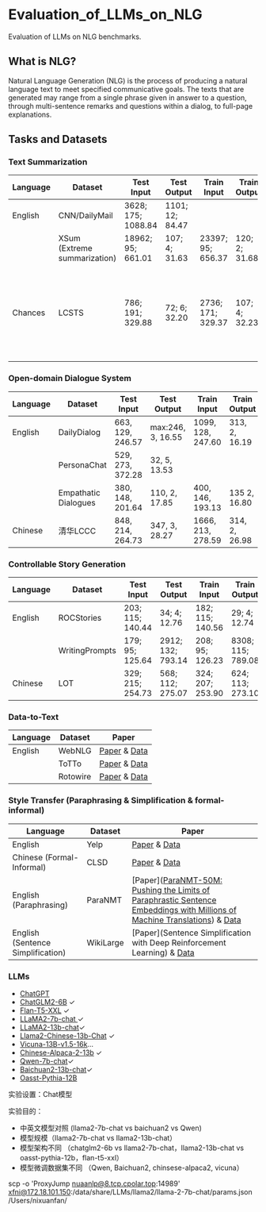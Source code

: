 # Evaluation_of_LLMs_on_NLG
Evaluation of LLMs on NLG benchmarks.

## What is NLG?

Natural Language Generation (NLG) is the process of producing a natural language text to meet specified communicative goals. The texts that are generated may range from a single phrase given in answer to a question, through multi-sentence remarks and questions within a dialog, to full-page explanations.

## Tasks and Datasets

### Text Summarization

| Language | Dataset                      | Test Input         | Test Output     | Train Input       | Train Output  | Data                                                         |
| -------- | ---------------------------- | ------------------ | --------------- | ----------------- | ------------- | ------------------------------------------------------------ |
| English  | CNN/DailyMail                | 3628; 175; 1088.84 | 1101; 12; 84.47 |                   |               | [Paper](https://arxiv.org/pdf/1602.06023v5.pdf) & [Data](https://github.com/abisee/cnn-dailymail) |
|          | XSum (Extreme summarization) | 18962; 95; 661.01  | 107; 4; 31.63   | 23397; 95; 656.37 | 120; 2; 31.68 | [Paper](https://arxiv.org/pdf/1808.08745v1.pdf) & [Data](https://github.com/EdinburghNLP/XSum/tree/master/XSum-Dataset) |
| Chances  | LCSTS                        | 786; 191; 329.88   | 72; 6; 32.20    | 2736; 171; 329.37 | 107; 4; 32.23 | --[原始数据](https://www.jianshu.com/p/8f52352f0748?tdsourcetag=s_pcqq_aiomsg) [处理后数据](https://pan.baidu.com/share/init?surl=80aTaZe-5jopVBBJhBrTWg) 提取码：duba |



### Open-domain Dialogue System

| Language | Dataset              | Test Input       | Test Output       | Train Input       | Train Output  | Data                                                         |
| -------- | -------------------- | ---------------- | ----------------- | ----------------- | ------------- | ------------------------------------------------------------ |
| English  | DailyDialog          | 663, 129, 246.57 | max:246, 3, 16.55 | 1099, 128, 247.60 | 313, 2, 16.19 | [Paper](https://arxiv.org/pdf/1710.03957v1.pdf) & [Data](http://yanran.li/dailydialog) |
|          | PersonaChat          | 529, 273, 372.28 | 32, 5, 13.53      |                   |               | [Paper](https://arxiv.org/abs/1801.07243) & [Data](https://www.kaggle.com/datasets/atharvjairath/personachat) |
|          | Empathatic Dialogues | 380, 148, 201.64 | 110, 2, 17.85     | 400, 146, 193.13  | 135 2, 16.80  | [Paper](https://arxiv.org/abs/1811.00207) & [Data](https://www.kaggle.com/datasets/atharvjairath/empathetic-dialogues-facebook-ai) |
| Chinese  | 清华LCCC             | 848, 214, 264.73 | 347, 3, 28.27     | 1666, 213, 278.59 | 314, 2, 26.98 | [Paper](https://arxiv.org/abs/2008.03946) & [Data](https://github.com/thu-coai/CDial-GPT) |



### Controllable Story Generation

| Language | Dataset        | Test Input       | Test Output       | Train Input      | Train Output      | Paper                                                        |
| -------- | -------------- | ---------------- | ----------------- | ---------------- | ----------------- | ------------------------------------------------------------ |
| English  | ROCStories     | 203; 115; 140.44 | 34; 4; 12.76      | 182; 115; 140.56 | 29; 4; 12.74      | [Paper](https://aclanthology.org/N16-1098.pdf) & [Data](https://cs.rochester.edu/nlp/rocstories/) |
|          | WritingPrompts | 179; 95; 125.64  | 2912; 132; 793.14 | 208; 95; 126.23  | 8308; 115; 789.08 | [Paper](https://arxiv.org/pdf/1805.04833v1.pdf) & [Data](https://www.kaggle.com/ratthachat/writing-prompts) |
| Chinese  | LOT            | 329; 215; 254.73 | 568; 112; 275.07  | 324; 207; 253.90 | 624; 113; 273.10  | [Paper](https://direct.mit.edu/tacl/article/doi/10.1162/tacl_a_00469/110537/LOT-A-Story-Centric-Benchmark-for-Evaluating) & [Data](https://cloud.tsinghua.edu.cn/d/0cf033b0c7c049be855d/) |



### Data-to-Text

| Language | Dataset  | Paper                                                        |
| -------- | -------- | ------------------------------------------------------------ |
| English  | WebNLG   | [Paper](https://aclanthology.org/P17-1017.pdf) & [Data](https://webnlg-challenge.loria.fr/) |
|          | ToTTo    | [Paper](https://arxiv.org/pdf/2004.14373v3.pdf) & [Data](https://github.com/google-research-datasets/totto) |
|          | Rotowire | [Paper](https://arxiv.org/pdf/1707.08052v1.pdf) & [Data](https://github.com/harvardnlp/boxscore-data) |



### Style Transfer (Paraphrasing & Simplification & formal-informal)

| Language                          | Dataset   | Paper                                                        |
| --------------------------------- | --------- | ------------------------------------------------------------ |
| English                           | Yelp      | [Paper](https://arxiv.org/abs/1705.09655) & [Data](https://github.com/shentianxiao/language-style-transfer/tree/master) |
| Chinese (Formal-Informal)         | CLSD      | [Paper](https://arxiv.org/abs/1909.11493) & [Data](https://drive.google.com/file/d/15TxvHgd_SEC-Wy47uI_CgDdiPf_yUw60/view?pli=1) |
| English (Paraphrasing)            | ParaNMT   | [Paper]([ParaNMT-50M: Pushing the Limits of Paraphrastic Sentence Embeddings with Millions of Machine Translations](https://paperswithcode.com/paper/paranmt-50m-pushing-the-limits-of)) & [Data](https://www.cs.cmu.edu/~jwieting/) |
| English (Sentence Simplification) | WikiLarge | [Paper](Sentence Simplification with Deep Reinforcement Learning) & [Data](https://github.com/XingxingZhang/dress) |



### LLMs

- [ChatGPT](https://chat.openai.com/auth/login)
- [ChatGLM2-6B](https://huggingface.co/THUDM/chatglm2-6b)  $\checkmark$ 
- [Flan-T5-XXL](https://huggingface.co/google/flan-t5-xxl) $\checkmark$ 
- [LLaMA2-7b-chat ](https://huggingface.co/meta-llama/Llama-2-7b-chat-hf)$\checkmark$ 
- [LLaMA2-13b-chat](https://huggingface.co/meta-llama/Llama-2-13b-chat-hf)$\checkmark$
- [Llama2-Chinese-13b-Chat](https://huggingface.co/FlagAlpha/Llama2-Chinese-13b-Chat) $\checkmark$
- [Vicuna-13B-v1.5-16k](https://github.com/lm-sys/FastChat)$\dots$
- [Chinese-Alpaca-2-13b](https://github.com/ymcui/Chinese-LLaMA-Alpaca/wiki) $\checkmark$
- [Qwen-7b-chat](https://huggingface.co/Qwen/Qwen-7B-Chat)$\checkmark$ 
- [Baichuan2-13b-chat](https://huggingface.co/baichuan-inc/Baichuan-13B-Chat)$\checkmark$ 
- [Oasst-Pythia-12B ](https://huggingface.co/OpenAssistant) 

实验设置：Chat模型

实验目的：

- 中英文模型对照 (llama2-7b-chat vs baichuan2 vs Qwen)
- 模型规模（llama2-7b-chat vs llama2-13b-chat）
- 模型架构不同 （chatglm2-6b vs llama2-7b-chat，llama2-13b-chat vs oasst-pythia-12b，flan-t5-xxl）
- 模型微调数据集不同 （Qwen, Baichuan2, chinsese-alpaca2, vicuna）

scp -o 'ProxyJump nuaanlp@8.tcp.cpolar.top:14989' xfni@172.18.101.150:/data/share/LLMs/llama2/llama-2-7b-chat/params.json  /Users/nixuanfan/

